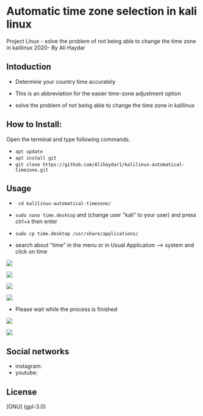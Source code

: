 # Automatic time zone selection in kali linux

Project Linux - solve the problem of not being able to change the time zone  in kalilinux 2020- By Ali Haydar


## Intoduction

- Determine your country time accurately

- This is an abbreviation for the easier time-zone adjustment option

- solve the problem of not being able to change the time zone  in kalilinux

## How to Install:
Open the terminal and type following commands.


- ```apt update```
- ```apt install git```
- ```git clone https://github.com/Alihaydar1/kalilinux-automatical-timezone.git```


## Usage

- ``` cd kalilinux-automatical-timezone/```

- ``` sudo nano time.desktop ```
and (change user "kali" to your user)
and press ctrl+x then enter
- ```sudo cp time.desktop /usr/share/applications/```

- search about "time" in the menu 
or in Usual Application  -->  system and click on time

![](https://www.mediafire.com/convkey/1334/mggd4bt9af0dvs9zg.jpg)

![](https://www.mediafire.com/convkey/250b/mnn600cauln2p3k6g.jpg)

![](https://www.mediafire.com/convkey/13e5/p5w4gm3qrfmv65d6g.jpg)

![](https://www.mediafire.com/convkey/be90/3yx6swf9ifx9vkr6g.jpg)

- Please wait while the process is finished

![](https://www.mediafire.com/convkey/ba5c/lqkrc8557k6rbb76g.jpg)

![](https://www.mediafire.com/convkey/b8ba/u8ohq4hi7bh097q6g.jpg)

## Social networks
 
- instagram:
- youtube:

## License
[GNU] (gpl-3.0)

